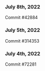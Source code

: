 ### July 8th, 2022

Commit #42884

### July 5th, 2022

Commit #314353


### July 4th, 2022

Commit #72281
